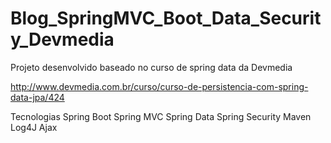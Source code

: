 # Blog_SpringMVC_Boot_Data_Security_Devmedia

Projeto desenvolvido baseado no curso de spring data da Devmedia

http://www.devmedia.com.br/curso/curso-de-persistencia-com-spring-data-jpa/424

Tecnologias
  Spring Boot
  Spring MVC
  Spring Data
  Spring Security
  Maven
  Log4J
  Ajax
  
